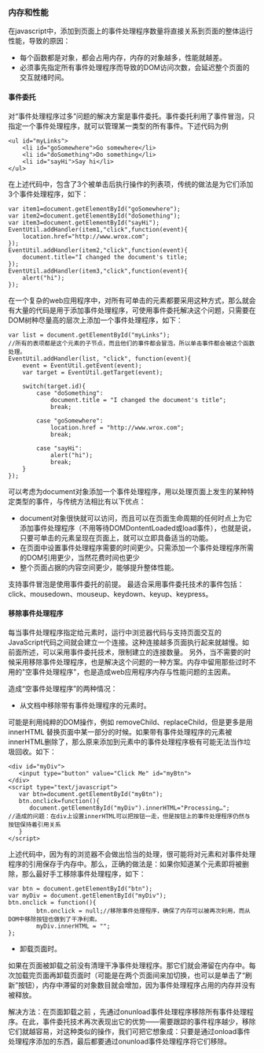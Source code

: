 ### 内存和性能
在javascript中，添加到页面上的事件处理程序数量将直接关系到页面的整体运行性能，导致的原因：

* 每个函数都是对象，都会占用内存，内存的对象越多，性能就越差。
* 必须事先指定所有事件处理程序而导致的DOM访问次数，会延迟整个页面的交互就绪时间。
#### 事件委托
对“事件处理程序过多”问题的解决方案是事件委托。事件委托利用了事件冒泡，只指定一个事件处理程序，就可以管理某一类型的所有事件。下述代码为例

``` 
<ul id="myLinks">
    <li id="goSomewhere">Go somewhere</li>
    <li id="doSomething">Do something</li>
    <li id="sayHi">Say hi</li>
</ul>
```

在上述代码中，包含了3个被单击后执行操作的列表项，传统的做法是为它们添加3个事件处理程序，如下：

``` 
var item1=document.getElementById("goSomewhere");
var item2=document.getElementById("doSomething");
var item3=document.getElementById("sayHi");
EventUtil.addHandler(item1,"click",function(event){
    location.href="http://www.wrox.com";
});
EventUtil.addHandler(item2,"click",function(event){
    document.title="I changed the document's title;
});
EventUtil.addHandler(item3,"click",function(event){
    alert("hi");
});
```

在一个复杂的web应用程序中，对所有可单击的元素都要采用这种方式，那么就会有大量的代码是用于添加事件处理程序，可使用事件委托解决这个问题，只需要在DOM树种尽量高的层次上添加一个事件处理程序，如下：

``` 
var list = document.getElementById("myLinks");
//所有的表项都是这个元素的子节点，而且他们的事件都会冒泡，所以单击事件都会被这个函数处理。
EventUtil.addHandler(list, "click", function(event){
    event = EventUtil.getEvent(event);
    var target = EventUtil.getTarget(event);

    switch(target.id){
        case "doSomething":
            document.title = "I changed the document's title";
            break;

        case "goSomewhere":
            location.href = "http://www.wrox.com";
            break;

        case "sayHi":
            alert("hi");
            break;
    }
});
```

可以考虑为document对象添加一个事件处理程序，用以处理页面上发生的某种特定类型的事件，与传统方法相比有以下优点：

* document对象很快就可以访问，而且可以在页面生命周期的任何时点上为它添加事件处理程序（不用等待DOMDontentLoaded或load事件），也就是说，只要可单击的元素呈现在页面上，就可以立即具备适当的功能。
* 在页面中设置事件处理程序需要的时间更少。只需添加一个事件处理程序所需的DOM引用更少，当然花费时间也更少
* 整个页面占据的内容空间更少，能够提升整体性能。

支持事件冒泡是使用事件委托的前提。 最适合采用事件委托技术的事件包括：click、mousedown、mouseup、keydown、keyup、keypress。

#### 移除事件处理程序
 
每当事件处理程序指定给元素时，运行中浏览器代码与支持页面交互的JavaScript代码之间就会建立一个连接。这种连接越多页面执行起来就越慢。如前面所述，可以采用事件委托技术，限制建立的连接数量。 另外，当不需要的时候采用移除事件处理程序，也是解决这个问题的一种方案。内存中留用那些过时不用的"空事件处理程序"，也是造成web应用程序内存与性能问题的主因素。

造成“空事件处理程序”的两种情况：

* 从文档中移除带有事件处理程序的元素时。
 
可能是利用纯粹的DOM操作，例如 removeChild、replaceChild，但是更多是用 innerHTML 替换页面中某一部分的时候。如果带有事件处理程序的元素被innerHTML删除了，那么原来添加到元素中的事件处理程序极有可能无法当作垃圾回收。如下：

``` 
<div id="myDiv"> 
   <input type="button" value="Click Me" id="myBtn"> 
</div> 
<script type="text/javascript"> 
   var btn=document.getElementById("myBtn");  
   btn.onclick=function(){  
      document.getElementById("myDiv").innerHTML="Processing…";
//造成的问题：在div上设置innerHTML可以把按钮一走，但是按钮上的事件处理程序仍然与按钮保持着引用关系  
   }  
</script>  
```
  
上述代码中，因为有的浏览器不会做出恰当的处理，很可能将对元素和对事件处理程序的引用保存于内存中。那么，正确的做法是：如果你知道某个元素即将被删除，那么最好手工移除事件处理程序，如下：

``` 
var btn = document.getElementById("btn");
var myDiv = document.getElementById("myDiv");
btn.onclick = function(){
        btn.onclick = null;//移除事件处理程序，确保了内存可以被再次利用，而从DOM中移除按钮也做到了干净利索。
        myDiv.innerHTML = "";
};
```
* 卸载页面时。

如果在页面被卸载之前没有清理干净事件处理程序。那它们就会滞留在内存中。每次加载完页面再卸载页面时（可能是在两个页面间来加切换，也可以是单击了“刷新”按钮），内存中滞留的对象数目就会增加，因为事件处理程序占用的内存并没有被释放。

解决方法：在页面卸载之前 ，先通过onunload事件处理程序移除所有事件处理程序。在此，事件委托技术再次表现出它的优势——需要跟踪的事件程序越少，移除它们就越容易，对这种类似的操作，我们可把它想象成：只要是通过onload事件处理程序添加的东西，最后都要通过onunload事件处理程序将它们移除。